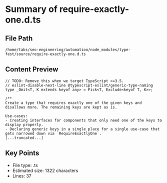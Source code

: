# Summary of require-exactly-one.d.ts
  
## File Path
`/home/tabs/seo-engineering/automation/node_modules/type-fest/source/require-exactly-one.d.ts`

## Content Preview
```
// TODO: Remove this when we target TypeScript >=3.5.
// eslint-disable-next-line @typescript-eslint/generic-type-naming
type _Omit<T, K extends keyof any> = Pick<T, Exclude<keyof T, K>>;

/**
Create a type that requires exactly one of the given keys and disallows more. The remaining keys are kept as is.

Use-cases:
- Creating interfaces for components that only need one of the keys to display properly.
- Declaring generic keys in a single place for a single use-case that gets narrowed down via `RequireExactlyOne`.
[...truncated...]
```

## Key Points
- File type: .ts
- Estimated size: 1322 characters
- Lines: 37
